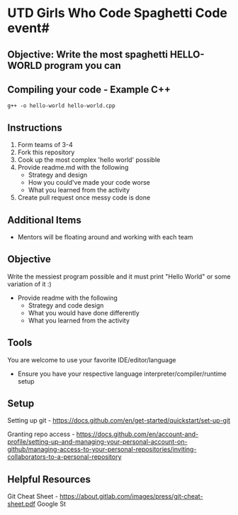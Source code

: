 # UTD Girls Who Code Spaghetti Code event#
## Objective: Write the most spaghetti HELLO-WORLD program you can ##
## Compiling your code - Example C++ ##
```
g++ -o hello-world hello-world.cpp
```

## Instructions ## 
1. Form teams of 3-4
2. Fork this repository 
3. Cook up the most complex 'hello world' possible
4. Provide readme.md with the following
   * Strategy and design
   * How you could've made your code worse
   * What you learned from the activity
6. Create pull request once messy code is done

## Additional Items ##
* Mentors will be floating around and working with each team

## Objective ##
Write the messiest program possible and it must print "Hello World" or some variation of it :)
* Provide readme with the following
    * Strategy and code design
    * What you would have done differently
    * What you learned from the activity

## Tools ##
You are welcome to use your favorite IDE/editor/language
* Ensure you have your respective language interpreter/compiler/runtime setup


## Setup ##
Setting up git - https://docs.github.com/en/get-started/quickstart/set-up-git

Granting repo access - https://docs.github.com/en/account-and-profile/setting-up-and-managing-your-personal-account-on-github/managing-access-to-your-personal-repositories/inviting-collaborators-to-a-personal-repository

## Helpful Resources ##
Git Cheat Sheet - https://about.gitlab.com/images/press/git-cheat-sheet.pdf
Google St
